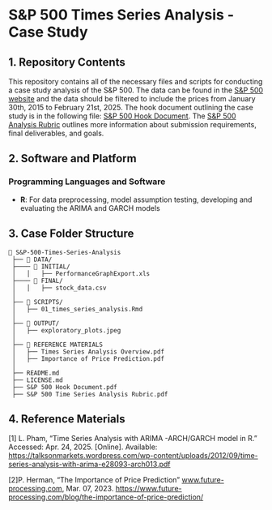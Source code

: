 # S&P 500 Times Series Analysis - Case Study

## 1. Repository Contents
This repository contains all of the necessary files and scripts for conducting a case study analysis of the S&P 500.  The data can be found in the [S&P 500 website](https://www.spglobal.com/spdji/en/indices/equity/sp-500/#overview) and the data should be filtered to include the prices from January 30th, 2015 to February 21st, 2025. The hook document outlining the case study is in the following file: [S&P 500 Hook Document](https://github.com/ashritakodali/Time-Series-Analysis-Case-Study/blob/main/S%26P%20500%20Hook%20Document.pdf). The [S&P 500 Analysis Rubric](https://github.com/ashritakodali/Time-Series-Analysis-Case-Study/blob/main/S%26P%20500%20Analysis%20Rubric.pdf) outlines more information about submission requirements, final deliverables, and goals. 

## 2. Software and Platform

### Programming Languages and Software
- **R**: For data preprocessing, model assumption testing, developing and evaluating the ARIMA and GARCH models

## 3. Case Folder Structure

```
📂 S&P-500-Times-Series-Analysis  
 ├── 📂 DATA/  
 ├──── 📂 INITIAL/
 │   │   ├── PerformanceGraphExport.xls 
 ├──── 📂 FINAL/
 │   │   ├── stock_data.csv
 │
 ├── 📂 SCRIPTS/  
 │   ├── 01_times_series_analysis.Rmd
 │  
 ├── 📂 OUTPUT/
 │   ├── exploratory_plots.jpeg
 │ 
 ├── 📂 REFERENCE MATERIALS  
 │   ├── Times Series Analysis Overview.pdf
 │   ├── Importance of Price Prediction.pdf
 │  
 ├── README.md   
 ├── LICENSE.md   
 ├── S&P 500 Hook Document.pdf  
 ├── S&P 500 Time Series Analysis Rubric.pdf
```
## 4. Reference Materials
[1] L. Pham, “Time Series Analysis with ARIMA -ARCH/GARCH model in R.” Accessed: Apr. 24, 2025. [Online]. Available: https://talksonmarkets.wordpress.com/wp-content/uploads/2012/09/time-series-analysis-with-arima-e28093-arch013.pdf

[2]P. Herman, “The Importance of Price Prediction” www.future-processing.com, Mar. 07, 2023. https://www.future-processing.com/blog/the-importance-of-price-prediction/
